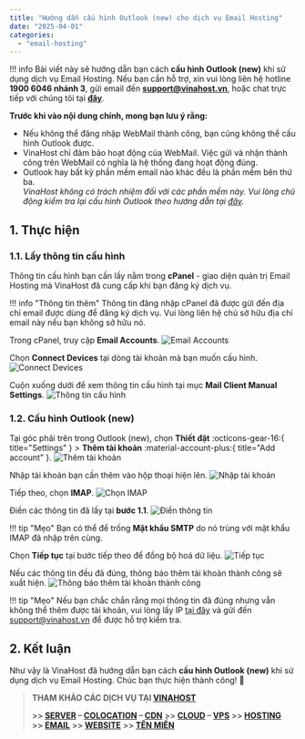 ```yaml
---
title: "Hướng dẫn cấu hình Outlook (new) cho dịch vụ Email Hosting"
date: "2025-04-01"
categories:
  - "email-hosting"
---
```


!!! info
    Bài viết này sẽ hướng dẫn bạn cách **cấu hình Outlook (new)** khi sử dụng dịch vụ Email Hosting. Nếu bạn cần hỗ trợ, xin vui lòng liên hệ hotline **1900 6046 nhánh 3**, gửi email đến [**support@vinahost.vn**](mailto:support@vinahost.vn), hoặc chat trực tiếp với chúng tôi tại [**đây**](https://livechat.vinahost.vn/chat.php).


**Trước khi vào nội dung chính, mong bạn lưu ý rằng:**

- Nếu không thể đăng nhập WebMail thành công, bạn cũng không thể cấu hình Outlook được.
- VinaHost chỉ đảm bảo hoạt động của WebMail. Việc gửi và nhận thành công trên WebMail có nghĩa là hệ thống đang hoạt động đúng.
- Outlook hay bất kỳ phần mềm email nào khác đều là phần mềm bên thứ ba.<br>_VinaHost không có trách nhiệm đối với các phần mềm này. Vui lòng chủ động kiểm tra lại cấu hình Outlook theo hướng dẫn tại [đây](https://kb.vinahost.vn/Email/huong-dan-cau-hinh-email-tren-outlook/)._


## 1. Thực hiện

### 1.1. Lấy thông tin cấu hình

Thông tin cấu hình bạn cần lấy nằm trong **cPanel** - giao diện quản trị Email Hosting mà VinaHost đã cung cấp khi bạn đăng ký dịch vụ.

!!! info "Thông tin thêm"
    Thông tin đăng nhập cPanel đã được gửi đến địa chỉ email được dùng để đăng ký dịch vụ. Vui lòng liên hệ chủ sở hữu địa chỉ email này nếu bạn không sở hữu nó.

Trong cPanel, truy cập **Email Accounts**.
![Email Accounts](../../images/emailhosting-cau_hinh_outlook_new-01.jpg "Email Accounts")

Chọn **Connect Devices** tại dòng tài khoản mà bạn muốn cấu hình.
![Connect Devices](../../images/emailhosting-cau_hinh_outlook_new-02.jpg "Connect Devices")

Cuộn xuống dưới để xem thông tin cấu hình tại mục **Mail Client Manual Settings**.
![Thông tin cấu hình](../../images/emailhosting-cau_hinh_outlook_new-03.jpg "Thông tin cấu hình")


### 1.2. Cấu hình Outlook (new)

Tại góc phải trên trong Outlook (new), chọn **Thiết đặt** :octicons-gear-16:{ title="Settings" } > **Thêm tài khoản** :material-account-plus:{ title="Add account" }.
![Thêm tài khoản](../../images/emailhosting-cau_hinh_outlook_new-04.jpg "Thêm tài khoản")

Nhập tài khoản bạn cần thêm vào hộp thoại hiện lên.
![Nhập tài khoản](../../images/emailhosting-cau_hinh_outlook_new-05.jpg "Nhập tài khoản")

Tiếp theo, chọn **IMAP**.
![Chọn IMAP](../../images/emailhosting-cau_hinh_outlook_new-06.jpg "Chọn IMAP")

Điền các thông tin đã lấy tại **bước 1.1**.
![Điền thông tin](../../images/emailhosting-cau_hinh_outlook_new-07.jpg "Điền thông tin") 

!!! tip "Mẹo"
    Bạn có thể để trống **Mật khẩu SMTP** do nó trùng với mật khẩu IMAP đã nhập trên cùng.

Chọn **Tiếp tục** tại bước tiếp theo để đồng bộ hoá dữ liệu.
![Tiếp tục](../../images/emailhosting-cau_hinh_outlook_new-08.jpg "Tiếp tục")

Nếu các thông tin đều đã đúng, thông báo thêm tài khoản thành công sẽ xuất hiện.
![Thông báo thêm tài khoản thành công](../../images/emailhosting-cau_hinh_outlook_new-09.jpg "Thông báo thêm tài khoản thành công")

!!! tip "Mẹo"
    Nếu bạn chắc chắn rằng mọi thông tin đã đúng nhưng vẫn không thể thêm được tài khoản, vui lòng lấy IP [tại đây](https://ip.vinahost.vn/) và gửi đến [support@vinahost.vn](mailto:support@vinahost.vn) để được hỗ trợ kiểm tra.


## 2. Kết luận

Như vậy là VinaHost đã hướng dẫn bạn cách **cấu hình Outlook (new)** khi sử dụng dịch vụ Email Hosting. Chúc bạn thực hiện thành công! 🍻


> **THAM KHẢO CÁC DỊCH VỤ TẠI [VINAHOST](https://vinahost.vn/)**
>
> **\>> [SERVER](https://vinahost.vn/thue-may-chu-rieng/) – [COLOCATION](https://vinahost.vn/colocation.html) – [CDN](https://vinahost.vn/dich-vu-cdn-chuyen-nghiep)**
> **\>> [CLOUD](https://vinahost.vn/cloud-server-gia-re/) – [VPS](https://vinahost.vn/vps-ssd-chuyen-nghiep/)**
> **\>> [HOSTING](https://vinahost.vn/wordpress-hosting)**
> **\>> [EMAIL](https://vinahost.vn/email-hosting)**
> **\>> [WEBSITE](http://vinawebsite.vn/)**
> **\>> [TÊN MIỀN](https://vinahost.vn/ten-mien-gia-re/)**